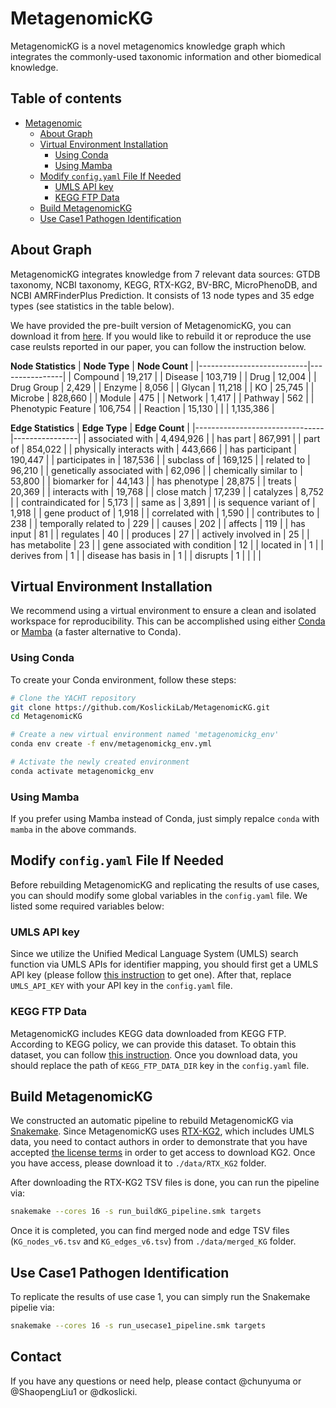 # MetagenomicKG
MetagenomicKG is a novel metagenomics knowledge graph which integrates the commonly-used taxonomic information and other biomedical knowledge.

## Table of contents

- [Metagenomic](#metagenomickg)
  * [About Graph](#about-graph)
  * [Virtual Environment Installation](#virtual-environment-installation)
    + [Using Conda](#using-conda)
    + [Using Mamba](#using-mamba)
  * [Modify `config.yaml` File If Needed ](#modify-configyaml-file-if-needed)
    + [UMLS API key](#umls-api-key)
    + [KEGG FTP Data](#kegg-ftp-data)
  * [Build MetagenomicKG](#build-metagenomickg)
  * [Use Case1 Pathogen Identification](#use-case1-pathogen-identification)
  
## About Graph
MetagenomicKG integrates knowledge from 7 relevant data sources: GTDB taxonomy, NCBI taxonomy, KEGG, RTX-KG2, BV-BRC, MicroPhenoDB, and NCBI AMRFinderPlus Prediction. It consists of 13 node types and 35 edge types (see statistics in the table below).

We have provided the pre-built version of MetagenomicKG, you can download it from [here](). If you would like to rebuild it or reproduce the use case reulsts reported in our paper, you can follow the instruction below.

__Node Statistics__
| **Node Type**             | **Node Count** |
|---------------------------|----------------|
|          Compound         |      19,217    |
|           Disease         |     103,719    |
|            Drug           |      12,004    |
|         Drug Group        |      2,429     |
|           Enzyme          |      8,056     |
|           Glycan          |      11,218    |
|             KO            |      25,745    |
|           Microbe         |     828,660    |
|           Module          |       475      |
|           Network         |      1,417     |
|           Pathway         |       562      |
|     Phenotypic Feature    |     106,754    |
|          Reaction         |      15,130    |
|                           | 1,135,386      |


__Edge Statistics__
| **Edge Type**                  | **Edge Count** |
|--------------------------------|----------------|
| associated with                |      4,494,926 |
| has part                       |       867,991  |
| part of                        |       854,022  |
| physically interacts with      |       443,666  |
| has participant                |       190,447  |
| participates in                |     187,536    |
| subclass of                    |       169,125  |
| related to                     | 96,210         |
| genetically associated with    | 62,096         |
| chemically similar to          | 53,800         |
| biomarker for                  | 44,143         |
| has phenotype                  | 28,875         |
| treats                         | 20,369         |
| interacts with                 | 19,768         |
| close match                    | 17,239         |
| catalyzes                      | 8,752          |
| contraindicated for            | 5,173          |
| same as                        | 3,891          |
| is sequence variant of         | 1,918          |
| gene product of                | 1,918          |
| correlated with                | 1,590          |
| contributes to                 | 238            |
| temporally related to          | 229            |
| causes                         | 202            |
| affects                        | 119            |
| has input                      | 81             |
| regulates                      | 40             |
| produces                       | 27             |
| actively involved in           | 25             |
| has metabolite                 | 23             |
| gene associated with condition | 12             |
| located in                     | 1              |
| derives from                   | 1              |
| disease has basis in           | 1              |
| disrupts                       | 1              |
|                                |                |

## Virtual Environment Installation
We recommend using a virtual environment to ensure a clean and isolated workspace for reproducibility. This can be accomplished using either [Conda](https://conda.io/projects/conda/en/latest/user-guide/install/index.html) or [Mamba](https://github.com/mamba-org/mamba) (a faster alternative to Conda).

### Using Conda
To create your Conda environment, follow these steps:

```bash
# Clone the YACHT repository
git clone https://github.com/KoslickiLab/MetagenomicKG.git
cd MetagenomicKG

# Create a new virtual environment named 'metagenomickg_env'
conda env create -f env/metagenomickg_env.yml

# Activate the newly created environment
conda activate metagenomickg_env
```

### Using Mamba
If you prefer using Mamba instead of Conda, just simply repalce `conda` with `mamba` in the above commands.

## Modify `config.yaml` File If Needed 
Before rebuilding MetagenomicKG and replicating the results of use cases, you can should modify some global variables in the `config.yaml` file. We listed some required variables below: 

### UMLS API key
Since we utilize the Unified Medical Language System (UMLS) search function via UMLS APIs for identifier mapping, you should first get a UMLS API key (please follow [this instruction](https://documentation.uts.nlm.nih.gov/rest/authentication.html) to get one). After that, replace `UMLS_API_KEY` with your API key in the `config.yaml` file.

### KEGG FTP Data
MetagenomicKG includes KEGG data downloaded from KEGG FTP. According to KEGG policy, we can provide this dataset. To obtain this dataset, you can follow [this instruction](https://www.kegg.jp/kegg/download/). Once you download data, you should replace the path of `KEGG_FTP_DATA_DIR` key in the `config.yaml` file.

## Build MetagenomicKG
We constructed an automatic pipeline to rebuild MetagenomicKG via [Snakemake](https://snakemake.readthedocs.io/en/stable). Since MetagenomicKG uses [RTX-KG2](https://github.com/RTXteam/RTX-KG2), which includes UMLS data, you need to contact authors in order to demonstrate that you have accepted [the license terms](https://www.nlm.nih.gov/databases/umls.html) in order to get access to download KG2. Once you have access, please download it to `./data/RTX_KG2` folder.

After downloading the RTX-KG2 TSV files is done, you can run the pipeline via:
```bash
snakemake --cores 16 -s run_buildKG_pipeline.smk targets
``` 

Once it is completed, you can find merged node and edge TSV files (`KG_nodes_v6.tsv` and `KG_edges_v6.tsv`) from `./data/merged_KG` folder.

## Use Case1 Pathogen Identification
To replicate the results of use case 1, you can simply run the Snakemake pipelie via:
```bash
snakemake --cores 16 -s run_usecase1_pipeline.smk targets
``` 

## Contact
If you have any questions or need help, please contact @chunyuma or @ShaopengLiu1 or  @dkoslicki.